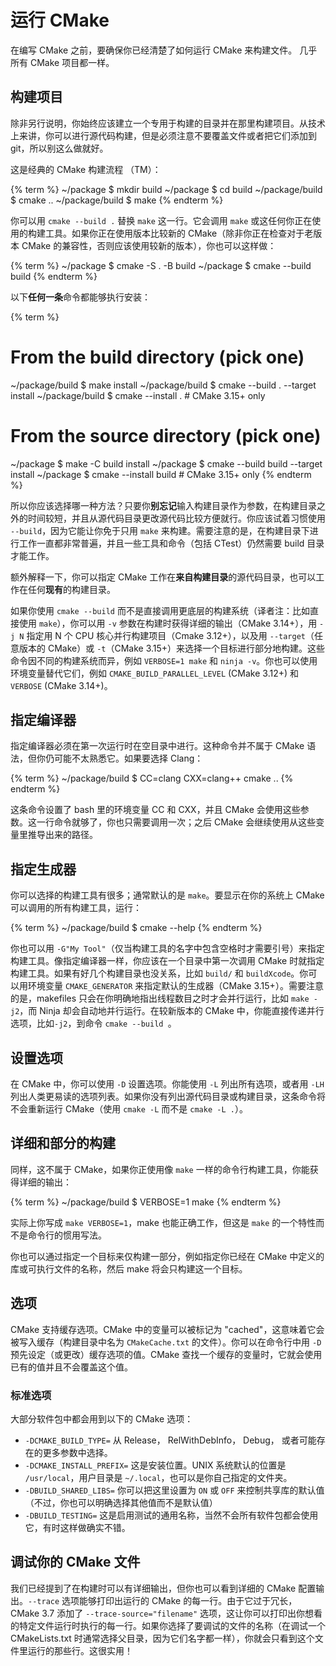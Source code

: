 # 运行 CMake

在编写 CMake 之前，要确保你已经清楚了如何运行 CMake 来构建文件。 几乎所有 CMake 项目都一样。

## 构建项目

除非另行说明，你始终应该建立一个专用于构建的目录并在那里构建项目。从技术上来讲，你可以进行源代码构建，但是必须注意不要覆盖文件或者把它们添加到 git，所以别这么做就好。

这是经典的 CMake 构建流程 （TM）：

{% term %}
~/package $ mkdir build
~/package $ cd build
~/package/build $ cmake ..
~/package/build $ make
{% endterm %}

你可以用 `cmake --build .` 替换 `make` 这一行。它会调用 `make` 或这任何你正在使用的构建工具。如果你正在使用版本比较新的 CMake（除非你正在检查对于老版本 CMake 的兼容性，否则应该使用较新的版本），你也可以这样做：

{% term %}
~/package $ cmake -S . -B build
~/package $ cmake --build build
{% endterm %}

以下**任何一条**命令都能够执行安装：

{% term %}
# From the build directory (pick one)
~/package/build $ make install
~/package/build $ cmake --build . --target install
~/package/build $ cmake --install . # CMake 3.15+ only

# From the source directory (pick one)
~/package $ make -C build install
~/package $ cmake --build build --target install
~/package $ cmake --install build # CMake 3.15+ only
{% endterm %}

所以你应该选择哪一种方法？只要你**别忘记**输入构建目录作为参数，在构建目录之外的时间较短，并且从源代码目录更改源代码比较方便就行。你应该试着习惯使用 `--build`，因为它能让你免于只用 `make` 来构建。需要注意的是，在构建目录下进行工作一直都非常普遍，并且一些工具和命令（包括 CTest）仍然需要 build 目录才能工作。

额外解释一下，你可以指定 CMake 工作在**来自构建目录**的源代码目录，也可以工作在任何**现有**的构建目录。

如果你使用 `cmake --build` 而不是直接调用更底层的构建系统（译者注：比如直接使用 `make`），你可以用 `-v` 参数在构建时获得详细的输出（CMake 3.14+），用 `-j N` 指定用 N 个 CPU 核心并行构建项目（Cmake 3.12+），以及用 `--target`（任意版本的 CMake）或 `-t`（CMake 3.15+）来选择一个目标进行部分地构建。这些命令因不同的构建系统而异，例如 `VERBOSE=1 make` 和 `ninja -v`。你也可以使用环境变量替代它们，例如 `CMAKE_BUILD_PARALLEL_LEVEL` (CMake 3.12+) 和 `VERBOSE` (CMake 3.14+)。

## 指定编译器

指定编译器必须在第一次运行时在空目录中进行。这种命令并不属于 CMake 语法，但你仍可能不太熟悉它。如果要选择 Clang：

{% term %}
~/package/build $ CC=clang CXX=clang++ cmake ..
{% endterm %}

这条命令设置了 bash 里的环境变量 CC 和 CXX，并且 CMake 会使用这些参数。这一行命令就够了，你也只需要调用一次；之后 CMake 会继续使用从这些变量里推导出来的路径。

## 指定生成器

你可以选择的构建工具有很多；通常默认的是 `make`。要显示在你的系统上 CMake 可以调用的所有构建工具，运行：

{% term %}
~/package/build $ cmake --help
{% endterm %}

你也可以用 `-G"My Tool"`（仅当构建工具的名字中包含空格时才需要引号）来指定构建工具。像指定编译器一样，你应该在一个目录中第一次调用 CMake 时就指定构建工具。如果有好几个构建目录也没关系，比如 `build/` 和 `buildXcode`。你可以用环境变量 `CMAKE_GENERATOR` 来指定默认的生成器（CMake 3.15+）。需要注意的是，makefiles 只会在你明确地指出线程数目之时才会并行运行，比如 `make -j2`，而 Ninja 却会自动地并行运行。在较新版本的 CMake 中，你能直接传递并行选项，比如`-j2`，到命令 `cmake --build `。

## 设置选项

在 CMake 中，你可以使用 `-D` 设置选项。你能使用 `-L` 列出所有选项，或者用 `-LH` 列出人类更易读的选项列表。如果你没有列出源代码目录或构建目录，这条命令将不会重新运行 CMake（使用 `cmake -L` 而不是 `cmake -L .`）。

## 详细和部分的构建

同样，这不属于 CMake，如果你正使用像 `make` 一样的命令行构建工具，你能获得详细的输出：

{% term %}
~/package/build $ VERBOSE=1 make
{% endterm %}

实际上你写成 `make VERBOSE=1`，make 也能正确工作，但这是 `make` 的一个特性而不是命令行的惯用写法。

你也可以通过指定一个目标来仅构建一部分，例如指定你已经在 CMake 中定义的库或可执行文件的名称，然后 make 将会只构建这一个目标。

## 选项

CMake 支持缓存选项。CMake 中的变量可以被标记为 "cached"，这意味着它会被写入缓存（构建目录中名为 `CMakeCache.txt` 的文件）。你可以在命令行中用 `-D` 预先设定（或更改）缓存选项的值。CMake 查找一个缓存的变量时，它就会使用已有的值并且不会覆盖这个值。

### 标准选项

大部分软件包中都会用到以下的 CMake 选项：

* `-DCMAKE_BUILD_TYPE=` 从 Release， RelWithDebInfo， Debug， 或者可能存在的更多参数中选择。
* `-DCMAKE_INSTALL_PREFIX=` 这是安装位置。UNIX 系统默认的位置是 `/usr/local`，用户目录是 `~/.local`，也可以是你自己指定的文件夹。
* `-DBUILD_SHARED_LIBS=` 你可以把这里设置为 `ON` 或 `OFF` 来控制共享库的默认值（不过，你也可以明确选择其他值而不是默认值）
* `-DBUILD_TESTING=` 这是启用测试的通用名称，当然不会所有软件包都会使用它，有时这样做确实不错。

## 调试你的 CMake 文件

我们已经提到了在构建时可以有详细输出，但你也可以看到详细的 CMake 配置输出。`--trace` 选项能够打印出运行的 CMake 的每一行。由于它过于冗长，CMake 3.7 添加了 `--trace-source="filename"` 选项，这让你可以打印出你想看的特定文件运行时执行的每一行。如果你选择了要调试的文件的名称（在调试一个 CMakeLists.txt 时通常选择父目录，因为它们名字都一样），你就会只看到这个文件里运行的那些行。这很实用！